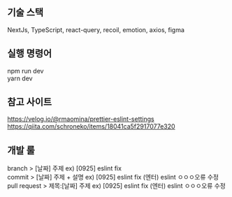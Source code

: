 ## 기술 스택
NextJs, TypeScript, react-query, recoil, emotion, axios, figma  <br/>

## 실행 명령어

npm run dev <br/>
yarn dev <br/>

## 참고 사이트

https://velog.io/@rmaomina/prettier-eslint-settings <br/>
https://qiita.com/schroneko/items/18041ca5f2917077e320 <br/>

## 개발 룰

branch > [날짜] 주제 ex) [0925] eslint fix <br/>
commit > [날짜] 주제 + 설명 ex) [0925] eslint fix (엔터) eslint ㅇㅇㅇ오류 수정 <br/>
pull request > 제목:[날짜] 주제 ex) [0925] eslint fix (엔터) eslint ㅇㅇㅇ오류 수정 <br/>
